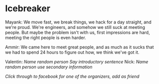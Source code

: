 Icebreaker
==========

Mayank: We move fast, we break things, we hack for a day straight, and we're proud. We're engineers, and somehow we still suck at meeting people. But maybe the problem isn't with us, first impressions are hard, meeting the right people is even harder. 

Ammir: We came here to meet great people, and as much as it sucks that we had to spend 24 hours to figure out how, we think we've got it.

Valentin: *Name random person* *Say introductory sentence*
Nick: *Name random person* *use secondary information*

*Click through to facebook for one of the organizers, add as friend*